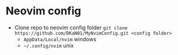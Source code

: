 # Neovim config
* Clone repo to neovim config folder `git clone https://github.com/DKaN01/MyNvimConfig.git <config folder>`
    * `AppData/Local/nvim` windows
    * `~/.config/nvim` unix
